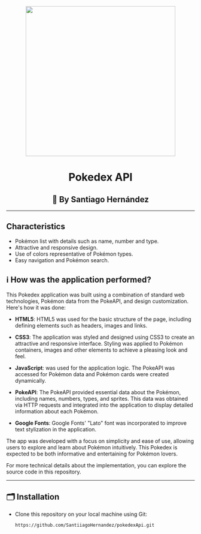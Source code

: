 <div id="header" align="center">
  <img src="https://media.giphy.com/media/aNFT7eG2rIKK715uLk/giphy.gif" width="400" /> <br>
   <h1 align="center">Pokedex API</h1>
   <h2 align ="center">👊 By Santiago Hernández</h2>
</div>

---

## Characteristics

- Pokémon list with details such as name, number and type.
- Attractive and responsive design.
- Use of colors representative of Pokémon types.
- Easy navigation and Pokémon search.

## ℹ️ How was the application performed?

This Pokedex application was built using a combination of standard web technologies, Pokémon data from the PokeAPI, and design customization. Here's how it was done:

- **HTML5**: HTML5 was used for the basic structure of the page, including defining elements such as headers, images and links.

- **CSS3**: The application was styled and designed using CSS3 to create an attractive and responsive interface. Styling was applied to Pokémon containers, images and other elements to achieve a pleasing look and feel.

- **JavaScript**: was used for the application logic. The PokeAPI was accessed for Pokémon data and Pokémon cards were created dynamically.

- **PokeAPI**: The PokeAPI provided essential data about the Pokémon, including names, numbers, types, and sprites. This data was obtained via HTTP requests and integrated into the application to display detailed information about each Pokémon.

- **Google Fonts**: Google Fonts' "Lato" font was incorporated to improve text stylization in the application.

The app was developed with a focus on simplicity and ease of use, allowing users to explore and learn about Pokémon intuitively. This Pokedex is expected to be both informative and entertaining for Pokémon lovers.

For more technical details about the implementation, you can explore the source code in this repository.

---

## 🗂️ Installation

- Clone this repository on your local machine using Git:

   ````bash
   https://github.com/SantiiagoHernandez/pokedexApi.git
